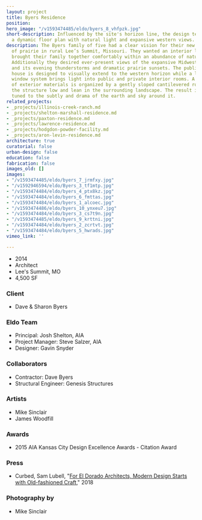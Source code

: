 ```yaml
---
layout: project
title: Byers Residence
position: 
hero_image: "/v1593474485/eldo/byers_8_vhfpzk.jpg"
short-description: Influenced by the site's horizon line, the design team created
  a dynamic floor plan with natural light and expansive western views.
description: The Byers family of five had a clear vision for their new home on a stretch
  of prairie in rural Lee’s Summit, Missouri. They wanted an interior layout that
  brought their family together comfortably within an abundance of natural light.
  Additionally they desired ever-present views of the expansive Midwestern landscape
  and its evening thunderstorms and dramatic prairie sunsets. The public wing of the
  house is designed to visually extend to the western horizon while a linear clerestory
  window system brings light into public and private interior rooms. A simple composition
  of exterior materials is organized by a gently sloped cantilevered roofline, rendering
  the structure low and lean in the surrounding landscape. The result is a house finely
  tuned to the subtly and drama of the earth and sky around it.
related_projects:
- _projects/illinois-creek-ranch.md
- _projects/shelton-marshall-residence.md
- _projects/paxton-residence.md
- _projects/lawrence-residence.md
- _projects/hodgdon-powder-facility.md
- _projects/aron-levin-residence.md
architecture: true
curatorial: false
urban-design: false
education: false
fabrication: false
images_old: []
images:
- "/v1593474485/eldo/byers_7_jrmfxy.jpg"
- "/v1592946594/eldo/Byers_3_tf1mtp.jpg"
- "/v1593474484/eldo/byers_4_ptx8kz.jpg"
- "/v1593474484/eldo/byers_6_fmttas.jpg"
- "/v1593474484/eldo/byers_1_alcoec.jpg"
- "/v1593474486/eldo/byers_10_ynxeu7.jpg"
- "/v1593474484/eldo/byers_3_cs7t9n.jpg"
- "/v1593474485/eldo/byers_9_krttni.jpg"
- "/v1593474484/eldo/byers_2_zcrtvt.jpg"
- "/v1593474484/eldo/byers_5_hwrads.jpg"
vimeo_link: ''

---
```

* 2014
* Architect
* Lee's Summit, MO
* 4,500 SF

### Client

* Dave & Sharon Byers

### Eldo Team

* Principal: Josh Shelton, AIA
* Project Manager: Steve Salzer, AIA
* Designer: Gavin Snyder

### Collaborators

* Contractor: Dave Byers
* Structural Engineer: Genesis Structures

### Artists

* Mike Sinclair
* James Woodfill

### Awards

* 2015 AIA Kansas City Design Excellence Awards - Citation Award

### Press

* Curbed, Sam Lubell, "[For El Dorado Architects, Modern Design Starts with Old-fashioned Craft](https://www.curbed.com/2018/2/2/16905344/el-dorado-architects-groundbreakers-kansas-city )," 2018

### Photography by

* Mike Sinclair